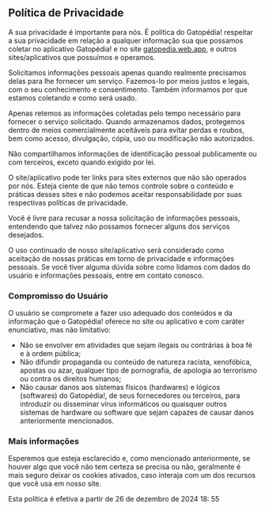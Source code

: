 <h2><span >Política de Privacidade</span></h2><p><span >A sua privacidade é importante para nós. É
política do Gatopédia! respeitar a sua privacidade em relação a qualquer informação sua que possamos
coletar no aplicativo Gatopédia! e no site <a href="gatopedia.web.app">gatopedia.web.app</a>, e
outros sites/aplicativos que possuímos e operamos.</span></p><p><span >Solicitamos informações
pessoais apenas quando realmente precisamos delas para lhe fornecer um serviço. Fazemos-lo por meios
justos e legais, com o seu conhecimento e consentimento. Também informamos por que estamos coletando
e como será usado.</span></p><p><span >Apenas retemos as informações coletadas pelo tempo necessário
para fornecer o serviço solicitado. Quando armazenamos dados, protegemos dentro de meios
comercialmente aceitáveis para evitar perdas e roubos, bem como acesso, divulgação, cópia, uso ou
modificação não autorizados.</span></p><p><span >Não compartilhamos informações de identificação
pessoal publicamente ou com terceiros, exceto quando exigido por lei.</span></p><p><span >O
site/aplicativo pode ter links para sites externos que não são operados por nós. Esteja ciente de
que não temos controle sobre o conteúdo e práticas desses sites e não podemos aceitar
responsabilidade por suas respectivas políticas de privacidade.</span></p><p><span >Você é livre
para recusar a nossa solicitação de informações pessoais, entendendo que talvez não possamos
fornecer alguns dos serviços desejados.</span></p><p><span >O uso continuado de nosso
site/aplicativo será considerado como aceitação de nossas práticas em torno de privacidade e
informações pessoais. Se você tiver alguma dúvida sobre como lidamos com dados do usuário e
informações pessoais, entre em contato conosco.</span></p><p><span ></span></p><h3><span >
Compromisso do Usuário</span></h3><p><span >O usuário se compromete a fazer uso adequado dos
conteúdos e da informação que o Gatopédia! oferece no site ou aplicativo e com caráter enunciativo,
mas não limitativo:</span></p><ul><li><span >Não se envolver em atividades que sejam ilegais ou
contrárias à boa fé e à ordem pública;</span></li><li><span >Não difundir propaganda ou conteúdo de
natureza racista, xenofóbica, </span>apostas<span > ou azar, qualquer tipo de pornografia, de
apologia ao terrorismo ou contra os direitos humanos;</span></li><li><span >Não causar danos aos
sistemas físicos (hardwares) e lógicos (softwares) do Gatopédia!, de seus fornecedores ou terceiros,
para introduzir ou disseminar vírus informáticos ou quaisquer outros sistemas de hardware ou
software que sejam capazes de causar danos anteriormente mencionados.</span></li></ul><h3><span >
Mais informações</span></h3><p><span >Esperemos que esteja esclarecido e, como mencionado
anteriormente, se houver algo que você não tem certeza se precisa ou não, geralmente é mais seguro
deixar os cookies ativados, caso interaja com um dos recursos que você usa em nosso
site.</span></p><p><span >Esta política é efetiva a partir de&nbsp;26 de dezembro de 2024 18:
55</span></p>
